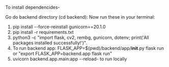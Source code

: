 To install dependencides-

Go do backend directory (cd backend):
Now run these in your terminal:
1. pip install --force-reinstall gunicorn==20.1.0
2. pip install -r requirements.txt
3. python3 -c "import flask, cv2, rembg, gunicorn, dotenv; print('All packages installed successfully!')".
4. To run backend app: FLASK_APP=$(pwd)/backend/app/__init__.py flask run or "export FLASK_APP=backend.app
flask run"
5. uvicorn backend.app.main:app --reload- to run locally